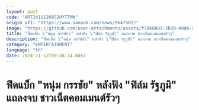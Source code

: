```yaml
---
layout: post
code: "ART2411120952HYTTMW"
origin_url: "https://www.sanook.com/news/9647502/"
image: "https://github.com/user-attachments/assets/f7866b83-2b20-49da-ac13-e4d6ceb452e9"
title: "ฟีดแบ็ก \"หนุ่ม กรรชัย\" หลังฟัง \"ฟิล์ม รัฐภูมิ\" แถลงจบ ชาวเน็ตคอมเมนต์รัวๆ"
description: "ฟีดแบ็ก \"หนุ่ม กรรชัย\" หลังฟัง \"ฟิล์ม รัฐภูมิ\" แถลงจบ ชาวเน็ตคอมเมนต์รัวๆ"
category: "ENTERTAINMENT"
language: "th"
date: 2024-11-12T09:56:14.605Z
---
```


# ฟีดแบ็ก "หนุ่ม กรรชัย" หลังฟัง "ฟิล์ม รัฐภูมิ" แถลงจบ ชาวเน็ตคอมเมนต์รัวๆ
